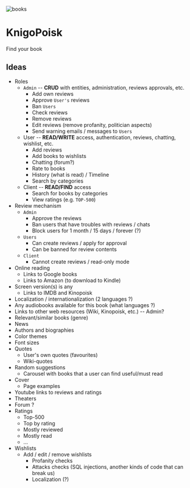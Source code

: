 ![books](https://user-images.githubusercontent.com/42194815/48988631-dfaecd80-f0fc-11e8-82ec-6737a7880e72.png)

# KnigoPoisk
Find your book

## Ideas
- Roles
  - `Admin` -- **CRUD** with entities, administration, 
  reviews approvals, etc.
    - Add own reviews
    - Approve `User's` reviews
    - Ban `Users`
    - Check reviews
    - Remove reviews
    - Edit reviews (remove profanity, politician aspects)
    - Send warning emails / messages to `Users`
  - User -- **READ/WRITE** access, authentication, reviews, chatting, wishlist, etc.
    - Add reviews
    - Add books to wishlists
    - Chatting (forum?)
    - Rate to books
    - History (what is read) / Timeline
    - Search by categories
  - Client -- **READ/FIND** access
    - Search for books by categories
    - View ratings (e.g. `TOP-500`) 
- Review mechanism
  - `Admin`
    - Approve the reviews
    - Ban users that have troubles with reviews / chats
    - Block users for 1 month / 15 days / forever (?)
  - `Users`
    - Can create reviews / apply for approval
    - Can be banned for review contents
  - `Client`
    - Cannot create reviews / read-only mode   
- Online reading
  - Links to Google books
  - Links to Amazon (to download to Kindle)
- Screen version(s) is any
  - Links to IMDB and Kinopoisk
- Localization / internationalization (2 languages ?)
- Any audiobooks available for this book (what languages ?)
- Links to other web resources (Wiki, Kinopoisk, etc.) -- Admin?
- Relevant/similar books (genre)
- News
- Authors and biographies
- Color themes
- Font sizes
- Quotes
  - User's own quotes (favourites)
  - Wiki-quotes
- Random suggestions
  - Carousel with books that a user can find useful/must read
- Cover
  - Page examples
- Youtube links to reviews and ratings
- Theaters
- Forum ?
- Ratings
    - Top-500
    - Top by rating
    - Mostly reviewed
    - Mostly read
    - ...
- Wishlists
  - Add / edit / remove wishlists
    - Profanity checks
    - Attacks checks (SQL injections, another kinds of code that can break us)
    - Localization (?)
